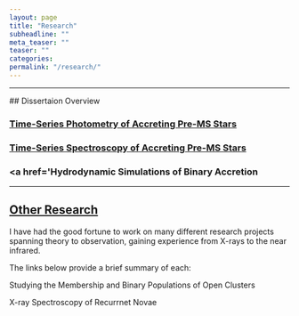 ```yaml
---
layout: page
title: "Research"
subheadline: ""
meta_teaser: ""
teaser: ""
categories:
permalink: "/research/"
---
```

<hr>
## Dissertaion Overview

### <a href='https://tofflemire.github.io/photometry/'> Time-Series Photometry of Accreting Pre-MS Stars </a>

### <a href='https://tofflemire.github.io/spectroscopy/'> Time-Series Spectroscopy of Accreting Pre-MS Stars </a>

### <a href='Hydrodynamic Simulations of Binary Accretion

<hr>

## <a href='https://tofflemire.github.io/other_research/'>Other Research</a>
I have had the good fortune to work on many different research projects spanning theory to observation, gaining experience from X-rays to the near infrared. 

The links below provide a brief summary of each:

Studying the Membership and Binary Populations of Open Clusters

X-ray Spectroscopy of Recurrnet Novae



